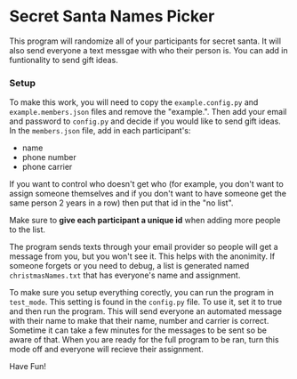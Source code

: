 # Secret Santa Names Picker #

This program will randomize all of your participants for secret santa. It will also send everyone a text messgae with who their person is. You can add in funtionality to send gift ideas.

### Setup ###

To make this work, you will need to copy the `example.config.py` and `example.members.json` files and remove the "example.". Then add your email and password to `config.py` and decide if you would like to send gift ideas. In the `members.json` file, add in each participant's: 

* name 
* phone number
* phone carrier

If you want to control who doesn't get who (for example, you don't want to assign someone themselves and if you don't want to have someone get the same person 2 years in a row) then put that id in the "no list".

Make sure to __give each participant a unique id__ when adding more people to the list. 

The program sends texts through your email provider so people will get a message from you, but you won't see it. This helps with the anonimity. If someone forgets or you need to debug, a list is generated named `christmasNames.txt` that has everyone's name and assignment. 

To make sure you setup everything corectly, you can run the program in `test_mode`. This setting is found in the `config.py` file. To use it, set it to true and then run the program. This will send everyone an automated message with their name to make that their name, number and carrier is correct. Sometime it can take a few minutes for the messages to be sent so be aware of that. When you are ready for the full program to be ran, turn this mode off and everyone will recieve their assignment. 

Have Fun!